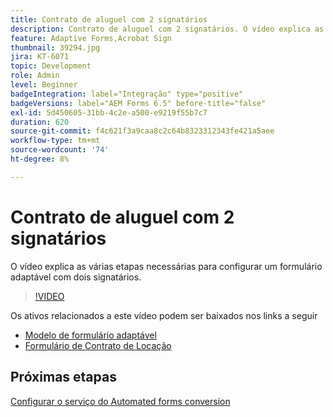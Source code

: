 ```yaml
---
title: Contrato de aluguel com 2 signatários
description: Contrato de aluguel com 2 signatários. O vídeo explica as várias etapas necessárias para configurar um formulário adaptável com dois signatários.
feature: Adaptive Forms,Acrobat Sign
thumbnail: 39294.jpg
jira: KT-6071
topic: Development
role: Admin
level: Beginner
badgeIntegration: label="Integração" type="positive"
badgeVersions: label="AEM Forms 6.5" before-title="false"
exl-id: 5d450605-31bb-4c2e-a500-e9219f55b7c7
duration: 620
source-git-commit: f4c621f3a9caa8c2c64b8323312343fe421a5aee
workflow-type: tm+mt
source-wordcount: '74'
ht-degree: 8%

---
```


# Contrato de aluguel com 2 signatários

O vídeo explica as várias etapas necessárias para configurar um formulário adaptável com dois signatários.

>[!VIDEO](https://video.tv.adobe.com/v/39294?quality=12&learn=on)

Os ativos relacionados a este vídeo podem ser baixados nos links a seguir

* [Modelo de formulário adaptável](assets/tenancy-agreement-template.zip)
* [Formulário de Contrato de Locação](assets/rental-agreement-form.zip)

## Próximas etapas

[Configurar o serviço do Automated forms conversion](./configure-automated-forms-conversion-service.md)